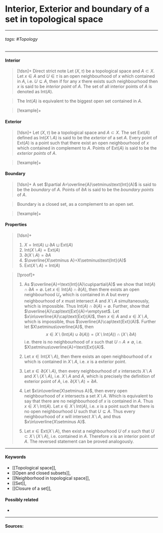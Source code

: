 # Interior, Exterior and boundary of a set in topological space
***
###### tags: #Topology 
***
#### Interior
>[!dsn]+ Direct strict note
>Let $(X,\tau)$ be a topological space and $A\subset X$. Let $x\in A$ and $U\in\tau$ is an open neighbourhood of $x$ which contained in $A$, i.e. $U\subseteq A$, then if for any $x$ there exists such neighbourhood then $x$ is said to be *interior point* of $A$. The set of all interior points of $A$ is denoted as $\text{Int}(A)$.

>The $\text{Int}(A)$ is equivalent to the biggest open set contained in $A$.

>[!example]+ 
>

#### Exterior
>[!dsn]+ 
>Let $(X,\tau)$ be a topological space and $A\subset X$. The set $\text{Ext}(A)$ defined as $\text{Int}(X\setminus A)$ is said to be the *exterior* of a set $A$.  Every point of $\text{Ext}(A)$ is a point such that there exist an open neighbourhood of $x$ which contained in complement to $A$. Points of $\text{Ext}(A)$ is said to be the *exterior points* of $A$.

>[!example]+
>

#### Boundary
>[!dsn]+
>A set $\partial A=\overline{A}\setminus\text{Int}(A)$ is said to be the *boundary* of $A$. Points of $\partial A$ is said to be the *boundary points* of $A$.

>Boundary is a closed set, as a complement to an open set.

>[!example]+
>

#### Properties
>[!dsn]+
>1. $X=\text{Int}(A)\sqcup\partial A\sqcup\text{Ext}(A)$
>2. $\text{Int}(X\setminus A)=\text{Ext}(A)$
>3. $\partial(X\setminus A)=\partial A$
>4. $\overline{X\setminus A}=X\setminus\text{Int}(A)$
>5. $\text{Ext}(X\setminus A)=\text{Int}(A)$

>[!proof]+
>1. As $\overline{A}=\text{Int}(A)\cup\partial(A)$ we show that $\text{Int}(A)\cap\partial A=\emptyset$. Let $x\in\text{Int}(A)\cap\partial(A)$, then there exists an open neighbourhood $U_{x}$ which is contained in $A$ but every neighbourhood of $x$ must intersect $A$ and $X\setminus A$ simultaneously, which is impossible. Thus $\text{Int}(A)\cap\partial(A)=\emptyset$.
>   Further, show that $\overline{A}\cap\text{Ext}(A)=\emptyset$. Let $x\in\overline{A}\cap\text{Ext}(A)$, then $x\in A$ and $x\in X\setminus A$, which is impossible, thus $\overline{A}\cap\text{Ext}(A)$. Further let $X\setminus\overline{A}$, then
>   $$x\in X\setminus(\text{Int}(A)\cup\partial(A))=(X\setminus\text{Int}(A))\cap(X\setminus\partial A)$$
>   i.e. there is no neighbourhood of $x$ such that $U\cap A\ne\emptyset$, i.e. $X\setminus\overline{A}=\text{Ext}(A)$.
>   
>2. Let $x\in\text{Int}(X\setminus A)$, then there exists an open neighbourhood of $x$ which is contained in $X\setminus A$, i.e. $x$ is a exterior point.
>3. Let $x\in\partial(X\setminus A)$, then every neighbourhood of $x$ intersects $X\setminus A$ and $X\setminus(X\setminus A)$, i.e. $X\setminus A$ and $A$, which is precisely the definition of exterior point of $A$, i.e. $\partial(X\setminus A)=\partial A$.
>4. Let $x\in\overline{X\setminus A}$, then every open neighbourhood of $x$ intersects a set $X\setminus A$. Which is equivalent to say that there are no   neighbourhood of $x$ is contained in $A$. Thus $x\in X\setminus\text{Int}(A)$.
>   Let $x\in X\setminus\text{Int}(A)$, i.e. $x$ is a point such that there is no open neighbourhood $U$ such that $U\subseteq A$. Thus every neighbourhood of $x$ will intersect $X\setminus A$, and thus $x\in\overline{X\setminus A}$.
>5. Let $x\in\text{Ext}(X\setminus A)$, then exist a neighbourhood $U$ of $x$ such that $U\subset X\setminus(X\setminus A)$, i.e. contained in $A$. Therefore $x$ is an interior point of $A$.
>   The reversed statement can be proved analogously. 
***
#### Keywords
- [[Topological space]],
- [[Open and closed subsets]],
- [[Neighborhood in topological space]],
- [[Set]],
- [[Closure of a set]],
#### Possibly related
- 
***
#### Sources: